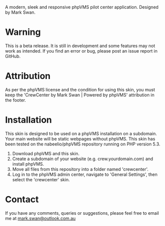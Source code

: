 A modern, sleek and responsive phpVMS pilot center application. Designed by Mark Swan.

# Warning
This is a beta release. It is still in development and some features may not work as intended. If you find an error or bug, please post an issue report in GitHub.

# Attribution
As per the phpVMS license and the condition for using this skin, you must keep the 'CrewCenter by Mark Swan | Powered by phpVMS' attribution in the footer.

# Installation
This skin is designed to be used on a phpVMS installation on a subdomain. Your main website will be static webpages without phpVMS.
This skin has been tested on the nabeelio/phpVMS repository running on PHP version 5.3.

1. Download phpVMS and this skin.
2. Create a subdomain of your website (e.g. crew.yourdomain.com) and install phpVMS.
3. Move all files from this repository into a folder named 'crewcenter'.
4. Log in to the phpVMS admin center, navigate to 'General Settings', then select the 'crewcenter' skin.

# Contact
If you have any comments, queries or suggestions, please feel free to email me at mark.swan@outlook.com.au
